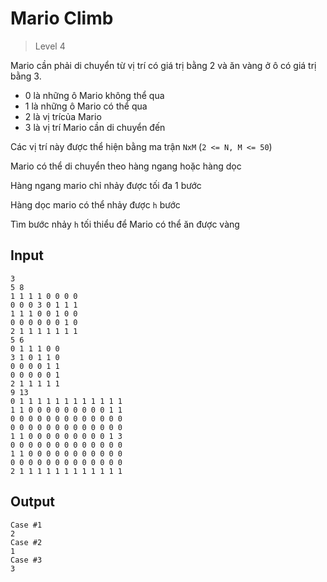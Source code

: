 ﻿# Mario Climb
>
> Level 4

Mario cần phải di chuyển từ vị trí có giá trị bằng 2 và ăn vàng ở ô có giá trị bằng 3.

- 0 là những ô Mario không thể qua
- 1 là những ô Mario có thể qua
- 2 là vị trícủa Mario
- 3 là vị trí Mario cần di chuyển đến

Các vị trí này được thể hiện bằng ma trận `NxM` (`2 <= N, M <= 50`)

Mario có thể di chuyển theo hàng ngang hoặc hàng dọc

Hàng ngang mario chỉ nhảy được tối đa 1 bước

Hàng dọc mario có thể nhảy được `h` bước

Tìm bước nhảy `h` tối thiểu để Mario có thể ăn được vàng

## Input

```
3
5 8
1 1 1 1 0 0 0 0
0 0 0 3 0 1 1 1
1 1 1 0 0 1 0 0
0 0 0 0 0 0 1 0
2 1 1 1 1 1 1 1
5 6
0 1 1 1 0 0
3 1 0 1 1 0
0 0 0 0 1 1
0 0 0 0 0 1
2 1 1 1 1 1
9 13
0 1 1 1 1 1 1 1 1 1 1 1 1
1 1 0 0 0 0 0 0 0 0 0 1 1
0 0 0 0 0 0 0 0 0 0 0 0 0
0 0 0 0 0 0 0 0 0 0 0 0 0
1 1 0 0 0 0 0 0 0 0 0 1 3
0 0 0 0 0 0 0 0 0 0 0 0 0
1 1 0 0 0 0 0 0 0 0 0 0 0
0 0 0 0 0 0 0 0 0 0 0 0 0
2 1 1 1 1 1 1 1 1 1 1 1 1
```

## Output

```
Case #1
2
Case #2
1
Case #3
3
```
